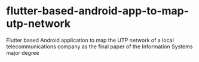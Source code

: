 # flutter-based-android-app-to-map-utp-network
Flutter based Android application to map the UTP network of a local telecommunications company as the final paper of the Information Systems major degree
